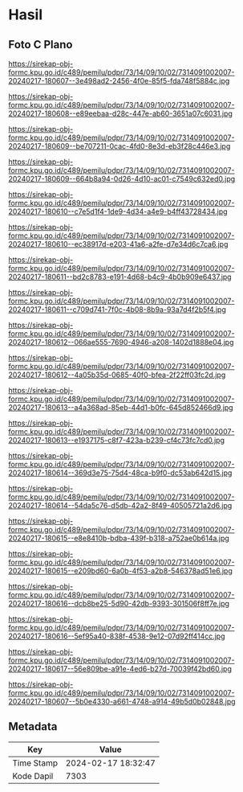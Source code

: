 # Hasil

## Foto C Plano

https://sirekap-obj-formc.kpu.go.id/c489/pemilu/pdpr/73/14/09/10/02/7314091002007-20240217-180607--3e498ad2-2456-4f0e-85f5-fda748f5884c.jpg

https://sirekap-obj-formc.kpu.go.id/c489/pemilu/pdpr/73/14/09/10/02/7314091002007-20240217-180608--e89eebaa-d28c-447e-ab60-3651a07c6031.jpg

https://sirekap-obj-formc.kpu.go.id/c489/pemilu/pdpr/73/14/09/10/02/7314091002007-20240217-180609--be707211-0cac-4fd0-8e3d-eb3f28c446e3.jpg

https://sirekap-obj-formc.kpu.go.id/c489/pemilu/pdpr/73/14/09/10/02/7314091002007-20240217-180609--664b8a94-0d26-4d10-ac01-c7549c632ed0.jpg

https://sirekap-obj-formc.kpu.go.id/c489/pemilu/pdpr/73/14/09/10/02/7314091002007-20240217-180610--c7e5d1f4-1de9-4d34-a4e9-b4ff43728434.jpg

https://sirekap-obj-formc.kpu.go.id/c489/pemilu/pdpr/73/14/09/10/02/7314091002007-20240217-180610--ec38917d-e203-41a6-a2fe-d7e34d6c7ca6.jpg

https://sirekap-obj-formc.kpu.go.id/c489/pemilu/pdpr/73/14/09/10/02/7314091002007-20240217-180611--bd2c8783-e191-4d68-b4c9-4b0b909e6437.jpg

https://sirekap-obj-formc.kpu.go.id/c489/pemilu/pdpr/73/14/09/10/02/7314091002007-20240217-180611--c709d741-7f0c-4b08-8b9a-93a7d4f2b5f4.jpg

https://sirekap-obj-formc.kpu.go.id/c489/pemilu/pdpr/73/14/09/10/02/7314091002007-20240217-180612--066ae555-7690-4946-a208-1402d1888e04.jpg

https://sirekap-obj-formc.kpu.go.id/c489/pemilu/pdpr/73/14/09/10/02/7314091002007-20240217-180612--4a05b35d-0685-40f0-bfea-2f22ff03fc2d.jpg

https://sirekap-obj-formc.kpu.go.id/c489/pemilu/pdpr/73/14/09/10/02/7314091002007-20240217-180613--a4a368ad-85eb-44d1-b0fc-645d852466d9.jpg

https://sirekap-obj-formc.kpu.go.id/c489/pemilu/pdpr/73/14/09/10/02/7314091002007-20240217-180613--e1937175-c8f7-423a-b239-cf4c73fc7cd0.jpg

https://sirekap-obj-formc.kpu.go.id/c489/pemilu/pdpr/73/14/09/10/02/7314091002007-20240217-180614--369d3e75-75d4-48ca-b9f0-dc53ab642d15.jpg

https://sirekap-obj-formc.kpu.go.id/c489/pemilu/pdpr/73/14/09/10/02/7314091002007-20240217-180614--54da5c76-d5db-42a2-8f49-40505721a2d6.jpg

https://sirekap-obj-formc.kpu.go.id/c489/pemilu/pdpr/73/14/09/10/02/7314091002007-20240217-180615--e8e8410b-bdba-439f-b318-a752ae0b614a.jpg

https://sirekap-obj-formc.kpu.go.id/c489/pemilu/pdpr/73/14/09/10/02/7314091002007-20240217-180615--e209bd60-6a0b-4f53-a2b8-546378ad51e6.jpg

https://sirekap-obj-formc.kpu.go.id/c489/pemilu/pdpr/73/14/09/10/02/7314091002007-20240217-180616--dcb8be25-5d90-42db-9393-301506f8ff7e.jpg

https://sirekap-obj-formc.kpu.go.id/c489/pemilu/pdpr/73/14/09/10/02/7314091002007-20240217-180616--5ef95a40-838f-4538-9e12-07d92ff414cc.jpg

https://sirekap-obj-formc.kpu.go.id/c489/pemilu/pdpr/73/14/09/10/02/7314091002007-20240217-180617--56e809be-a91e-4ed6-b27d-70039f42bd60.jpg

https://sirekap-obj-formc.kpu.go.id/c489/pemilu/pdpr/73/14/09/10/02/7314091002007-20240217-180607--5b0e4330-a661-4748-a914-49b5d0b02848.jpg


## Metadata

| Key        | Value               |
| ---------- | ------------------- |
| Time Stamp | 2024-02-17 18:32:47 |
| Kode Dapil | 7303                |




